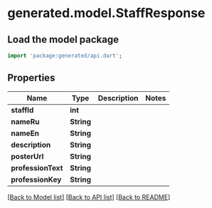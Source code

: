 # generated.model.StaffResponse

## Load the model package
```dart
import 'package:generated/api.dart';
```

## Properties
Name | Type | Description | Notes
------------ | ------------- | ------------- | -------------
**staffId** | **int** |  | 
**nameRu** | **String** |  | 
**nameEn** | **String** |  | 
**description** | **String** |  | 
**posterUrl** | **String** |  | 
**professionText** | **String** |  | 
**professionKey** | **String** |  | 

[[Back to Model list]](../README.md#documentation-for-models) [[Back to API list]](../README.md#documentation-for-api-endpoints) [[Back to README]](../README.md)


